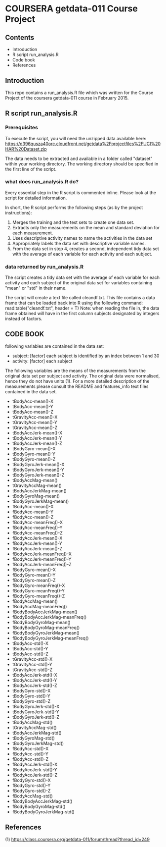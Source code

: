 # COURSERA getdata-011 Course Project 
## Contents

* Introduction
* R script run_analysis.R
* Code book
* References

## Introduction
This repo contains a run_analysis.R file which was written for the Course Project of the coursera getdata-011 course in February 2015.

## R script run_analysis.R

### Prerequisites
To execute the script, you will need the unzipped data available here: https://d396qusza40orc.cloudfront.net/getdata%2Fprojectfiles%2FUCI%20HAR%20Dataset.zip 

The data needs to be extracted and available in a folder called "dataset" within your working directory. The working directory should be specified in the first line of the script.

### what does run_analysis.R do?

Every essential step in the R script is commented inline. Please look at the script for detailed information.

In short, the R script performs the following steps (as by the project instructions):

1. Merges the training and the test sets to create one data set.
2. Extracts only the measurements on the mean and standard deviation for each measurement. 
3. Uses descriptive activity names to name the activities in the data set
4. Appropriately labels the data set with descriptive variable names. 
5. From the data set in step 4, creates a second, independent tidy data set with the average of each variable for each activity and each subject.

### data returned by run_analysis.R

The script creates a tidy data set with the average of each variable for each activity and each subject of the original data set for variables containing "mean" or "std" in their name.

The script will create a text file called cleandf.txt. This file contains a data frame that can be loaded back into R using the following command:
read.table("cleandf.txt", header = T)
Note: when reading the file in, the data frame obtained will have in the first column subjects designated by integers instead of factors.

## CODE BOOK

following variables are contained in the data set:
* subject: [factor] each subject is identified by an index between 1 and 30
* activity: [factor] each subject 

The following variables are the means of the measurements from the original data set per subject and activity. 
The original data were normalised, hence they do not have units (1). For a more detailed description of the measurements please consult the README and features_info text files contained in the data set.

* tBodyAcc-mean()-X
* tBodyAcc-mean()-Y
* tBodyAcc-mean()-Z
* tGravityAcc-mean()-X
* tGravityAcc-mean()-Y
* tGravityAcc-mean()-Z
* tBodyAccJerk-mean()-X
* tBodyAccJerk-mean()-Y
* tBodyAccJerk-mean()-Z
* tBodyGyro-mean()-X
* tBodyGyro-mean()-Y
* tBodyGyro-mean()-Z
* tBodyGyroJerk-mean()-X
* tBodyGyroJerk-mean()-Y
* tBodyGyroJerk-mean()-Z
* tBodyAccMag-mean()
* tGravityAccMag-mean()
* tBodyAccJerkMag-mean()
* tBodyGyroMag-mean()
* tBodyGyroJerkMag-mean()
* fBodyAcc-mean()-X
* fBodyAcc-mean()-Y
* fBodyAcc-mean()-Z
* fBodyAcc-meanFreq()-X
* fBodyAcc-meanFreq()-Y
* fBodyAcc-meanFreq()-Z
* fBodyAccJerk-mean()-X
* fBodyAccJerk-mean()-Y
* fBodyAccJerk-mean()-Z
* fBodyAccJerk-meanFreq()-X
* fBodyAccJerk-meanFreq()-Y
* fBodyAccJerk-meanFreq()-Z
* fBodyGyro-mean()-X
* fBodyGyro-mean()-Y
* fBodyGyro-mean()-Z
* fBodyGyro-meanFreq()-X
* fBodyGyro-meanFreq()-Y
* fBodyGyro-meanFreq()-Z
* fBodyAccMag-mean()
* fBodyAccMag-meanFreq()
* fBodyBodyAccJerkMag-mean()
* fBodyBodyAccJerkMag-meanFreq()
* fBodyBodyGyroMag-mean()
* fBodyBodyGyroMag-meanFreq()
* fBodyBodyGyroJerkMag-mean()
* fBodyBodyGyroJerkMag-meanFreq()
* tBodyAcc-std()-X
* tBodyAcc-std()-Y
* tBodyAcc-std()-Z
* tGravityAcc-std()-X
* tGravityAcc-std()-Y
* tGravityAcc-std()-Z
* tBodyAccJerk-std()-X
* tBodyAccJerk-std()-Y
* tBodyAccJerk-std()-Z
* tBodyGyro-std()-X
* tBodyGyro-std()-Y
* tBodyGyro-std()-Z
* tBodyGyroJerk-std()-X
* tBodyGyroJerk-std()-Y
* tBodyGyroJerk-std()-Z
* tBodyAccMag-std()
* tGravityAccMag-std()
* tBodyAccJerkMag-std()
* tBodyGyroMag-std()
* tBodyGyroJerkMag-std()
* fBodyAcc-std()-X
* fBodyAcc-std()-Y
* fBodyAcc-std()-Z
* fBodyAccJerk-std()-X
* fBodyAccJerk-std()-Y
* fBodyAccJerk-std()-Z
* fBodyGyro-std()-X
* fBodyGyro-std()-Y
* fBodyGyro-std()-Z
* fBodyAccMag-std()
* fBodyBodyAccJerkMag-std()
* fBodyBodyGyroMag-std()
* fBodyBodyGyroJerkMag-std()

## References
(1) https://class.coursera.org/getdata-011/forum/thread?thread_id=249
